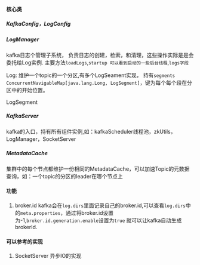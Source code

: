 #### 核心类

##### KafkaConfig，LogConfig

##### LogManager 
kafka日志个管理子系统， 负责日志的创建，检索，和清理，这些操作实际是是会委托给Log实例.
主要方法`loadLogs`,`startup 可以看到启动的一些后台线程`,`logs字段`

Log: 维护一个topic的一个分区,有多个LogSeament实现， 持有`segments  ConcurrentNavigableMap[java.lang.Long, LogSegment]`，键为每个每个段在分区中的开始位置。

LogSegment

##### KafkaServer
kafka的入口，持有所有组件实例,如：kafkaScheduler线程池，zkUtils，LogManager，SocketServer



##### MetadataCache
集群中的每个节点都维护一份相同的MetadataCache，可以加速Topic的元数据查询，如：一个topic的分区的leader在哪个节点上


#### 功能

1. broker.id
   kafka会在`log.dirs`里面记录自己的broker.id,可以查看`log.dirs`中的`meta.properties`，通过将broker.id设置为-1,`broker.id.generation.enable`设置为`true`
   就可以让kafka自动生成brokerId.

#### 可以参考的实现

1. SocketServer 异步IO的实现



